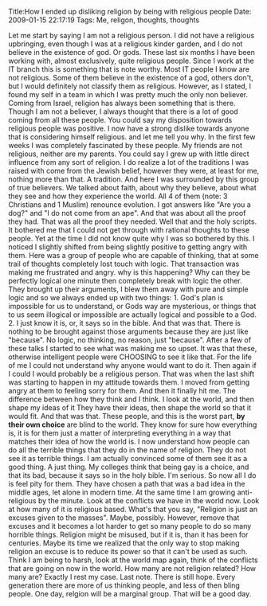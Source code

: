 Title:How I ended up disliking religion by being with religious people
Date: 2009-01-15 22:17:19
Tags: Me, religon, thoughts, thoughts

Let me start by saying I am not a religious person. I did not have a religious
upbringing, even though I was at a religious kinder garden, and I do not
believe in the existence of god. Or gods. These last six months I have been
working with, almost exclusively, quite religious people. Since I work at the
IT branch this is something that is note worthy. Most IT people I know are not
religious. Some of them believe in the existence of a god, others don't, but I
would definitely not classify them as religious. However, as I stated, I found
my self in a team in which I was pretty much the only non believer. Coming
from Israel, religion has always been something that is there. Though I am not
a believer, I always thought that there is a lot of good coming from all these
people. You could say my disposition towards religious people was positive. I
now have a strong dislike towards anyone that is considering himself
religious. and let me tell you why. In the first few weeks I was completely
fascinated by these people. My friends are not religious, neither are my
parents. You could say I grew up with little direct influence from any sort of
religion. I do realize a lot of the traditions I was raised with come from the
Jewish belief, however they were, at least for me, nothing more than that. A
tradition. And here I was surrounded by this group of true believers. We
talked about faith, about why they believe, about what they see and how they
experience the world. All 4 of them (note: 3 Christians and 1 Muslim) renounce
evolution. I got answers like "Are you a dog?" and "I do not come from an
ape". And that was about all the proof they had. That was all the proof they
needed. Well that and the holy scripts. It bothered me that I could not get
through with rational thoughts to these people. Yet at the time I did not know
quite why I was so bothered by this. I noticed I slightly shifted from being
slightly positive to getting angry with them. Here was a group of people who
are capable of thinking, that at some trail of thoughts completely lost touch
with logic. That transaction was making me frustrated and angry. why is this
happening? Why can they be perfectly logical one minute then completely break
with logic the other. They brought up their arguments, I blew them away with
pure and simple logic and so we always ended up with two things: 1. God's plan
is impossible for us to understand, or Gods way are mysterious, or things that
to us seem illogical or impossible are actually logical and possible to a God.
2. I just know it is, or, it says so in the bible. And that was that. There is
nothing to be brought against those arguments because they are just like
"because". No logic, no thinking, no reason, just "because". After a few of
these talks I started to see what was making me so upset. It was that these,
otherwise intelligent people were CHOOSING to see it like that. For the life
of me I could not understand why anyone would want to do it. Then again if I
could I would probably be a religious person. That was when the last shift was
starting to happen in my attitude towards them. I moved from getting angry at
them to feeling sorry for them. And then it finally hit me. The difference
between how they think and I think. I look at the world, and then shape my
ideas of it They have their ideas, then shape the world so that it would fit.
And that was that. These people, and this is the worst part, **by their own
choice** are blind to the world. They know for sure how everything is, it is
for them just a matter of interpreting everything in a way that matches their
idea of how the world is. I now understand how people can do all the terrible
things that they do in the name of religion. They do not see it as terrible
things. I am actually convinced some of them see it as a good thing. A just
thing. My colleges think that being gay is a choice, and that its bad, because
it says so in the holy bible. I'm serious. So now all I do is feel pity for
them. They have chosen a path that was a bad idea in the middle ages, let
alone in modern time. At the same time I am growing anti-religious by the
minute. Look at the conflicts we have in the world now. Look at how many of it
is religious based. What's that you say, "Religion is just an excuses given to
the masses". Maybe, possibly. However, remove that excuses and it becomes a
lot harder to get so many people to do so many horrible things. Religion might
be misused, but if it is, than it has been for centuries. Maybe its time we
realized that the only way to stop making religion an excuse is to reduce its
power so that it can't be used as such. Think I am being to harsh, look at the
world map again, think of the conflicts that are going on now in the world.
How many are not religion related? How many are? Exactly I rest my case. Last
note. There is still hope. Every generation there are more of us thinking
people, and less of then bling people. One day, relgion will be a marginal
group. That will be a good day.


